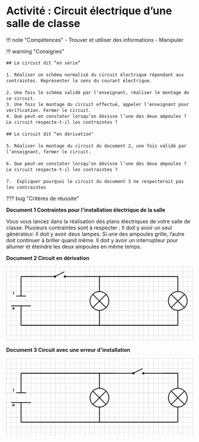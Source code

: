 # Activité : Circuit électrique d’une salle de classe


!!! note "Compétences"
    - Trouver et utiliser des informations
    - Manipuler

!!! warning "Consignes"

    ## Le circuit dit “en série”

    1. Réaliser un schéma normalisé du circuit électrique répondant aux contraintes. Représenter le sens du courant électrique.
   
    2. Une fois le schéma validé par l’enseignant, réaliser le montage de ce circuit.
    3. Une fois le montage du circuit effectué, appeler l’enseignant pour vérification. Fermer le circuit.
    4. Que peut-on constater lorsqu’on dévisse l’une des deux ampoules ? Le circuit respecte-t-il les contraintes ?	

    ## Le circuit dit “en dérivation"

    5. Réaliser le montage du circuit du document 2, une fois validé par l’enseignant, fermer le circuit.
    
    6. Que peut-on constater lorsqu’on dévisse l’une des deux ampoules ? Le circuit respecte-t-il les contraintes ?	

    7.  Expliquer pourquoi le circuit du document 3 ne respecterait pas les contraintes


??? bug "Critères de réussite"
    


**Document 1 Contraintes pour l'installation électrique de la salle**

Vous vous lancez dans la réalisation des plans électriques de votre salle de classe. Plusieurs contraintes sont à respecter : Il doit y avoir un seul générateur. Il doit y avoir deux lampes. Si une des ampoules grille, l’autre doit continuer à briller quand même. Il doit y avoir un interrupteur pour allumer et éteindre les deux ampoules en même temps.









**Document 2 Circuit en dérivation**

![](Pictures/circuitDerivationPiece.png)

**Document 3 Circuit avec une erreur d'installation**


![](Pictures/circuitDerivationIncomplet.png)






